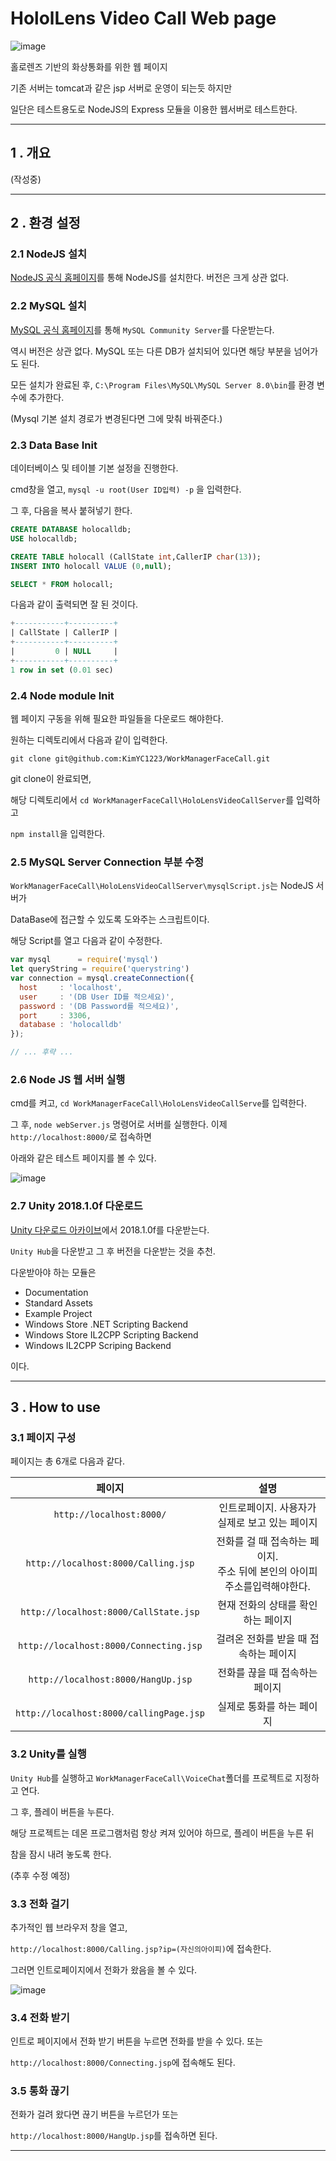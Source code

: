 # HololLens Video Call Web page

![image](https://user-images.githubusercontent.com/40852277/74333146-b0a47a80-4dda-11ea-9e35-4f35b45a36a2.png)

홀로렌즈 기반의 화상통화를 위한 웹 페이지

기존 서버는 tomcat과 같은 jsp 서버로 운영이 되는듯 하지만

일단은 테스트용도로 NodeJS의 Express 모듈을 이용한 웹서버로 테스트한다.


---

##  1 . 개요

(작성중)



---

## 2 . 환경 설정

### 2.1 NodeJS 설치

[NodeJS 공식 홈페이지](https://nodejs.org/ko/)를 통해 NodeJS를 설치한다. 버전은 크게 상관 없다.



### 2.2 MySQL 설치

[MySQL 공식 홈페이지](https://dev.mysql.com/downloads/)를 통해 ```MySQL Community Server```를 다운받는다.

역시 버전은 상관 없다. MySQL 또는 다른 DB가 설치되어 있다면 해당 부분을 넘어가도 된다.

모든 설치가 완료된 후, ```C:\Program Files\MySQL\MySQL Server 8.0\bin```를 환경 변수에 추가한다.

(Mysql 기본 설치 경로가 변경된다면 그에 맞춰 바꿔준다.)



### 2.3 Data Base Init

데이터베이스 및 테이블 기본 설정을 진행한다.

cmd창을 열고, ```mysql -u root(User ID입력) -p``` 을 입력한다.

그 후, 다음을 복사 붙혀넣기 한다.

```sql
CREATE DATABASE holocalldb;
USE holocalldb;

CREATE TABLE holocall (CallState int,CallerIP char(13));
INSERT INTO holocall VALUE (0,null);

SELECT * FROM holocall;
```

다음과 같이 출력되면 잘 된 것이다.

```sql
+-----------+----------+
| CallState | CallerIP |
+-----------+----------+
|         0 | NULL     |
+-----------+----------+
1 row in set (0.01 sec)
```



### 2.4 Node module Init

웹 페이지 구동을 위해 필요한 파일들을 다운로드 해야한다.

원하는 디렉토리에서 다음과 같이 입력한다.

```git clone git@github.com:KimYC1223/WorkManagerFaceCall.git```

git clone이 완료되면,

해당 디렉토리에서 ```cd WorkManagerFaceCall\HoloLensVideoCallServer```를 입력하고

```npm install```을 입력한다.



### 2.5 MySQL Server Connection 부분 수정

```WorkManagerFaceCall\HoloLensVideoCallServer\mysqlScript.js```는 NodeJS 서버가

DataBase에 접근할 수 있도록 도와주는 스크립트이다.

해당 Script를 열고 다음과 같이 수정한다.

```javascript
var mysql      = require('mysql')
let queryString = require('querystring')
var connection = mysql.createConnection({
  host     : 'localhost',
  user     : '(DB User ID를 적으세요)',
  password : '(DB Password를 적으세요)',
  port     : 3306,
  database : 'holocalldb'
});

// ... 후략 ...
```



###  2.6  Node JS 웹 서버 실행

cmd를 켜고,  ```cd WorkManagerFaceCall\HoloLensVideoCallServe```를 입력한다.

그 후, ```node webServer.js``` 명령어로 서버를 실행한다. 이제 ```http://localhost:8000/```로 접속하면

아래와 같은 테스트 페이지를 볼 수 있다.

![image](https://user-images.githubusercontent.com/40852277/74333064-85219000-4dda-11ea-86f2-e2bf1386a6bb.png)

### 2.7 Unity 2018.1.0f 다운로드

[Unity 다운로드 아카이브](https://unity3d.com/get-unity/download/archive)에서 2018.1.0f를 다운받는다. 

```Unity Hub```을 다운받고 그 후 버전을 다운받는 것을 추천.

다운받아야 하는 모듈은

- Documentation
- Standard Assets
- Example Project
- Windows Store .NET Scripting Backend
- Windows Store IL2CPP Scripting Backend
- Windows IL2CPP Scriping Backend

이다.



---

## 3 . How to use

### 3.1 페이지 구성

페이지는 총 6개로 다음과 같다.

|                   페이지                    |                             설명                             |
| :-----------------------------------------: | :----------------------------------------------------------: |
|        ```http://localhost:8000/```         |        인트로페이지. 사용자가 실제로 보고 있는 페이지        |
|   ```http://localhost:8000/Calling.jsp```   | 전화를 걸 때 접속하는 페이지. <br>주소 뒤에 본인의 아이피 주소를입력해야한다. |
|  ```http://localhost:8000/CallState.jsp```  |              현재 전화의 상태를 확인하는 페이지              |
| ```http://localhost:8000/Connecting.jsp```  |            걸려온 전화를 받을 때 접속하는 페이지             |
|   ```http://localhost:8000/HangUp.jsp```    |                전화를 끊을 때 접속하는 페이지                |
| ```http://localhost:8000/callingPage.jsp``` |                  실제로 통화를 하는 페이지                   |



### 3.2 Unity를 실행

```Unity Hub```를 실행하고 ```WorkManagerFaceCall\VoiceChat```폴더를 프로젝트로 지정하고 연다.

그 후, 플레이 버튼을 누른다.

해당 프로젝트는 데몬 프로그램처럼 항상 켜져 있어야 하므로, 플레이 버튼을 누른 뒤

참을 잠시 내려 놓도록 한다.

(추후 수정 예정)



### 3.3 전화 걸기

추가적인 웹 브라우저 창을 열고,

```http://localhost:8000/Calling.jsp?ip=(자신의아이피)```에 접속한다.

그러면 인트로페이지에서 전화가 왔음을 볼 수 있다.

![image](https://user-images.githubusercontent.com/40852277/74333121-9ec2d780-4dda-11ea-9109-2b8c95bf242b.png)

### 3.4 전화 받기

인트로 페이지에서 전화 받기 버튼을 누르면 전화를 받을 수 있다. 또는  

```http://localhost:8000/Connecting.jsp```에 접속해도 된다.



### 3.5 통화 끊기

전화가 걸려 왔다면 끊기 버튼을 누르던가 또는 

```http://localhost:8000/HangUp.jsp```를 접속하면 된다.



---













